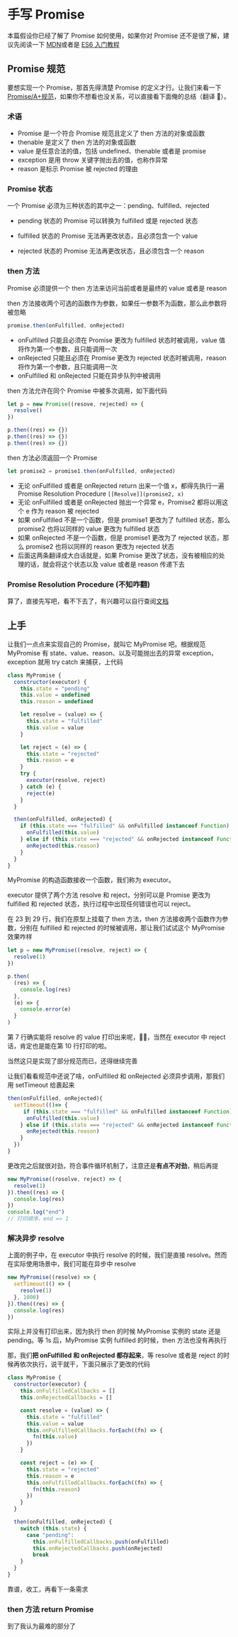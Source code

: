 # 手写 Promise

本篇假设你已经了解了 Promise 如何使用，如果你对 Promise 还不是很了解，建议先阅读一下 [MDN](https://developer.mozilla.org/zh-CN/docs/Web/JavaScript/Reference/Global_Objects/Promise)或者是 [ES6 入门教程](https://es6.ruanyifeng.com/#docs/promise)

## Promise 规范

要想实现一个 Promise，那首先得清楚 Promise 的定义才行。让我们来看一下 [Promise/A+规范](https://promisesaplus.com/)，如果你不想看也没关系，可以直接看下面俺的总结（翻译 🤫）。

### 术语

- Promise 是一个符合 Promise 规范且定义了 then 方法的对象或函数
- thenable 是定义了 then 方法的对象或函数
- value 是任意合法的值，包括 undefined、thenable 或者是 promise
- exception 是用 throw 关键字抛出去的值，也称作异常
- reason 是标示 Promise 被 rejected 的理由

### Promise 状态

一个 Promise 必须为三种状态的其中之一：pending、fulfilled、rejected

- pending 状态的 Promise 可以转换为 fulfilled 或是 rejected 状态

- fulfilled 状态的 Promise 无法再更改状态，且必须包含一个 value

- rejected 状态的 Promise 无法再更改状态，且必须包含一个 reason

### then 方法

Promise 必须提供一个 then 方法来访问当前或者是最终的 value 或者是 reason

then 方法接收两个可选的函数作为参数，如果任一参数不为函数，那么此参数将被忽略

```js
promise.then(onFulfilled, onRejected)
```

- onFulfilled 只能且必须在 Promise 更改为 fulfilled 状态时被调用，value 值将作为第一个参数，且只能调用一次
- onRejected 只能且必须在 Promise 更改为 rejected 状态时被调用，reason 将作为第一个参数，且只能调用一次
- onFulfilled 和 onRejected 只能在异步队列中被调用

then 方法允许在同个 Promise 中被多次调用，如下面代码

```js
let p = new Promise((resove, rejected) => {
  resolve()
})

p.then((res) => {})
p.then((res) => {})
p.then((res) => {})
```

then 方法必须返回一个 Promise

```js
let promise2 = promise1.then(onFulfilled, onRejected)
```

- 无论 onFulfilled 或者是 onRejected return 出来一个值 x，都得先执行一遍 Promise Resolution Procedure <code>[[Resolve]](promise2, x)</code>
- 无论 onFulfilled 或者是 onRejected 抛出一个异常 e，Promise2 都将以用这个 e 作为 reason 被 rejected
- 如果 onFulfilled 不是一个函数，但是 promise1 更改为了 fulfilled 状态，那么 promise2 也将以同样的 value 更改为 fulfilled 状态
- 如果 onRejected 不是一个函数，但是 promise1 更改为了 rejected 状态，那么 promise2 也将以同样的 reason 更改为 rejected 状态
- 后面这两条翻译成大白话就是，如果 Promise 更改了状态，没有被相应的处理的话，就会将这个状态以及 value 或者是 reason 传递下去

### Promise Resolution Procedure (不知咋翻)

算了，直接先写吧，看不下去了，有兴趣可以自行查阅[文档](https://promisesaplus.com/#the-promise-resolution-procedure)

## 上手

让我们一点点来实现自己的 Promise，就叫它 MyPromise 吧。根据规范 MyPromise 有 state、value、reason、以及可能抛出去的异常 exception，exception 就用 try catch 来捕获，上代码

```js
class MyPromise {
  constructor(executor) {
    this.state = "pending"
    this.value = undefined
    this.reason = undefined

    let resolve = (value) => {
      this.state = "fulfilled"
      this.value = value
    }

    let reject = (e) => {
      this.state = "rejected"
      this.reason = e
    }
    try {
      executor(resolve, reject)
    } catch (e) {
      reject(e)
    }
  }

  then(onFulfilled, onRejected) {
    if (this.state === "fulfilled" && onFulfilled instanceof Function) {
      onFulfilled(this.value)
    } else if (this.state === "rejected" && onRejected instanceof Function) {
      onRejected(this.reason)
    }
  }
}
```

MyPromise 的构造函数接收一个函数，我们称为 executor。

executor 提供了两个方法 resolve 和 reject，分别可以是 Promise 更改为 fulfilled 和 rejected 状态，执行过程中出现任何错误也可以 reject。

在 23 到 29 行，我们在原型上挂载了 then 方法，then 方法接收两个函数作为参数，分别在 fulfilled 和 rejected 的时候被调用，那让我们试试这个 MyPromise 效果咋样

```js
let p = new MyPromise((resolve, reject) => {
  resolve(1)
})

p.then(
  (res) => {
    console.log(res)
  },
  (e) => {
    console.error(e)
  }
)
```

第 7 行确实能将 resolve 的 value 打印出来呢，🐂🍺，当然在 executor 中 reject 话，肯定也是能在第 10 行打印的啦。

当然这只是实现了部分规范而已，还得继续完善

让我们看看规范中还说了啥，onFulfilled 和 onRejected 必须异步调用，那我们用 setTimeout 给裹起来

```js
then(onFulfilled, onRejected){
  setTimeout(()=> {
     if (this.state === "fulfilled" && onFulfilled instanceof Function) {
      onFulfilled(this.value)
    } else if (this.state === "rejected" && onRejected instanceof Function) {
      onRejected(this.reason)
    }
  })
}
```

更改完之后就很对劲，符合事件循环机制了，注意还是**有点不对劲**，稍后再提

```js
new MyPromise((rosolve, reject) => {
  resolve(1)
}).then((res) => {
  console.log(res)
})
console.log("end")
// 打印顺序，end => 1
```

### 解决异步 resolve

上面的例子中，在 executor 中执行 resolve 的时候，我们是直接 resolve。然而在实际使用场景中，我们可能在异步中 resolve

```js
new MyPromise((resolve) => {
  setTimeout(() => {
    resolve(1)
  }, 1000)
}).then((res) => {
  console.log(res)
})
```

实际上并没有打印出来，因为执行 then 的时候 MyPromise 实例的 state 还是 pending。等 1s 后，MyPromise 实例 fulfilled 的时候，then 方法也没有再执行

那，我们**把 onFulfilled 和 onRejected 都存起来**，等 resolve 或者是 reject 的时候再依次执行，说干就干，下面只展示了更改的代码

```js
class MyPromise {
  constructor(executor) {
    this.onFulfilledCallbacks = []
    this.onRejectedCallbacks = []

    const resolve = (value) => {
      this.state = "fulfilled"
      this.value = value
      this.onFulfilledCallbacks.forEach((fn) => {
        fn(this.value)
      })
    }

    const reject = (e) => {
      this.state = "rejected"
      this.reason = e
      this.onFulfilledCallbacks.forEach((fn) => {
        fn(this.reason)
      })
    }
  }

  then(onFulfilled, onRejected) {
    switch (this.state) {
      case "pending":
        this.onFulfilledCallbacks.push(onFulfilled)
        this.onRejectedCallbacks.push(onRejected)
        break
    }
  }
}
```

靠谱，收工，再看下一条需求

### then 方法 return Promise

到了我认为最难的部分了
